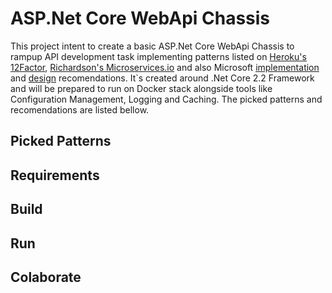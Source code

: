 # ASP.Net Core WebApi Chassis

This project intent to create a basic ASP.Net Core WebApi Chassis to rampup API development task implementing patterns listed on [Heroku's 12Factor](https://12factor.net/), [Richardson's Microservices.io](https://microservices.io/patterns/index.html) and also Microsoft [implementation](https://docs.microsoft.com/en-us/azure/architecture/best-practices/api-implementation) and [design](https://docs.microsoft.com/en-us/azure/architecture/best-practices/api-design) recomendations.
It`s created around .Net Core 2.2 Framework and will be prepared to run on Docker stack alongside tools like Configuration Management, Logging and Caching.
The picked patterns and recomendations are listed bellow.

## Picked Patterns

## Requirements

## Build

## Run

## Colaborate